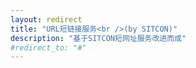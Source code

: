 ```yaml
---
layout: redirect
title: "URL短链接服务<br />(by SITCON)"
description: "基于SITCON短网址服务改进而成"
#redirect_to: "#"
---
```

